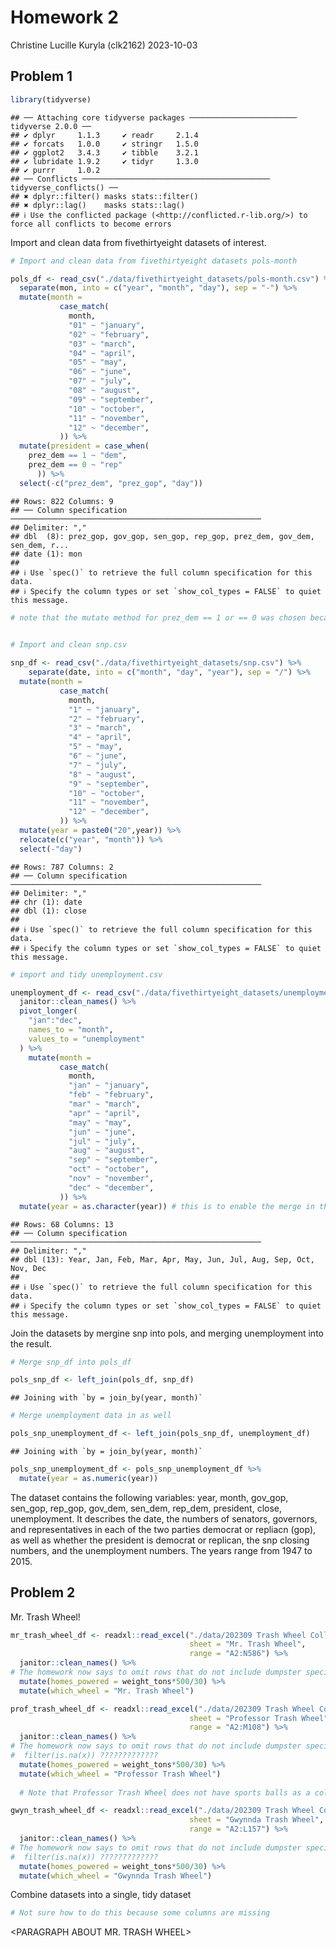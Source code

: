 Homework 2
================
Christine Lucille Kuryla (clk2162)
2023-10-03

## Problem 1

``` r
library(tidyverse)
```

    ## ── Attaching core tidyverse packages ──────────────────────── tidyverse 2.0.0 ──
    ## ✔ dplyr     1.1.3     ✔ readr     2.1.4
    ## ✔ forcats   1.0.0     ✔ stringr   1.5.0
    ## ✔ ggplot2   3.4.3     ✔ tibble    3.2.1
    ## ✔ lubridate 1.9.2     ✔ tidyr     1.3.0
    ## ✔ purrr     1.0.2     
    ## ── Conflicts ────────────────────────────────────────── tidyverse_conflicts() ──
    ## ✖ dplyr::filter() masks stats::filter()
    ## ✖ dplyr::lag()    masks stats::lag()
    ## ℹ Use the conflicted package (<http://conflicted.r-lib.org/>) to force all conflicts to become errors

Import and clean data from fivethirtyeight datasets of interest.

``` r
# Import and clean data from fivethirtyeight datasets pols-month

pols_df <- read_csv("./data/fivethirtyeight_datasets/pols-month.csv") %>% 
  separate(mon, into = c("year", "month", "day"), sep = "-") %>% 
  mutate(month = 
           case_match(
             month,
             "01" ~ "january",
             "02" ~ "february",
             "03" ~ "march",
             "04" ~ "april",
             "05" ~ "may",
             "06" ~ "june",
             "07" ~ "july",
             "08" ~ "august",
             "09" ~ "september",
             "10" ~ "october",
             "11" ~ "november",
             "12" ~ "december",
           )) %>%
  mutate(president = case_when(
    prez_dem == 1 ~ "dem",
    prez_dem == 0 ~ "rep"
      )) %>% 
  select(-c("prez_dem", "prez_gop", "day"))
```

    ## Rows: 822 Columns: 9
    ## ── Column specification ────────────────────────────────────────────────────────
    ## Delimiter: ","
    ## dbl  (8): prez_gop, gov_gop, sen_gop, rep_gop, prez_dem, gov_dem, sen_dem, r...
    ## date (1): mon
    ## 
    ## ℹ Use `spec()` to retrieve the full column specification for this data.
    ## ℹ Specify the column types or set `show_col_types = FALSE` to quiet this message.

``` r
# note that the mutate method for prez_dem == 1 or == 0 was chosen because of the code book, and because there exists values of "2" in prez_gop, which does not agree with the code book. Here we are assuming that prez_rep = 2 and prez_dem = 0 means that the president was republican. 
  

# Import and clean snp.csv 

snp_df <- read_csv("./data/fivethirtyeight_datasets/snp.csv") %>% 
    separate(date, into = c("month", "day", "year"), sep = "/") %>% 
  mutate(month = 
           case_match(
             month,
             "1" ~ "january",
             "2" ~ "february",
             "3" ~ "march",
             "4" ~ "april",
             "5" ~ "may",
             "6" ~ "june",
             "7" ~ "july",
             "8" ~ "august",
             "9" ~ "september",
             "10" ~ "october",
             "11" ~ "november",
             "12" ~ "december",
           )) %>%
  mutate(year = paste0("20",year)) %>%
  relocate(c("year", "month")) %>%
  select(-"day")
```

    ## Rows: 787 Columns: 2
    ## ── Column specification ────────────────────────────────────────────────────────
    ## Delimiter: ","
    ## chr (1): date
    ## dbl (1): close
    ## 
    ## ℹ Use `spec()` to retrieve the full column specification for this data.
    ## ℹ Specify the column types or set `show_col_types = FALSE` to quiet this message.

``` r
# import and tidy unemployment.csv

unemployment_df <- read_csv("./data/fivethirtyeight_datasets/unemployment.csv") %>% 
  janitor::clean_names() %>% 
  pivot_longer(
    "jan":"dec",
    names_to = "month",
    values_to = "unemployment"
  ) %>% 
    mutate(month = 
           case_match(
             month,
             "jan" ~ "january",
             "feb" ~ "february",
             "mar" ~ "march",
             "apr" ~ "april",
             "may" ~ "may",
             "jun" ~ "june",
             "jul" ~ "july",
             "aug" ~ "august",
             "sep" ~ "september",
             "oct" ~ "october",
             "nov" ~ "november",
             "dec" ~ "december",
           )) %>% 
  mutate(year = as.character(year)) # this is to enable the merge in the next step
```

    ## Rows: 68 Columns: 13
    ## ── Column specification ────────────────────────────────────────────────────────
    ## Delimiter: ","
    ## dbl (13): Year, Jan, Feb, Mar, Apr, May, Jun, Jul, Aug, Sep, Oct, Nov, Dec
    ## 
    ## ℹ Use `spec()` to retrieve the full column specification for this data.
    ## ℹ Specify the column types or set `show_col_types = FALSE` to quiet this message.

Join the datasets by mergine snp into pols, and merging unemployment
into the result.

``` r
# Merge snp_df into pols_df

pols_snp_df <- left_join(pols_df, snp_df)
```

    ## Joining with `by = join_by(year, month)`

``` r
# Merge unemployment data in as well

pols_snp_unemployment_df <- left_join(pols_snp_df, unemployment_df)
```

    ## Joining with `by = join_by(year, month)`

``` r
pols_snp_unemployment_df <- pols_snp_unemployment_df %>%
  mutate(year = as.numeric(year))
```

The dataset contains the following variables: year, month, gov_gop,
sen_gop, rep_gop, gov_dem, sen_dem, rep_dem, president, close,
unemployment. It describes the date, the numbers of senators, governors,
and representatives in each of the two parties democrat or repliacn
(gop), as well as whether the president is democrat or replican, the snp
closing numbers, and the unemployment numbers. The years range from 1947
to 2015.

## Problem 2

Mr. Trash Wheel!

``` r
mr_trash_wheel_df <- readxl::read_excel("./data/202309 Trash Wheel Collection Data.xlsx", 
                                        sheet = "Mr. Trash Wheel",
                                        range = "A2:N586") %>% 
  janitor::clean_names() %>% 
# The homework now says to omit rows that do not include dumpster specific data, but I think they all do?
  mutate(homes_powered = weight_tons*500/30) %>% 
  mutate(which_wheel = "Mr. Trash Wheel")

prof_trash_wheel_df <- readxl::read_excel("./data/202309 Trash Wheel Collection Data.xlsx", 
                                        sheet = "Professor Trash Wheel",
                                        range = "A2:M108") %>% 
  janitor::clean_names() %>% 
# The homework now says to omit rows that do not include dumpster specific data, but I think they all do?
#  filter(is.na(x)) ?????????????
  mutate(homes_powered = weight_tons*500/30) %>% 
  mutate(which_wheel = "Professor Trash Wheel")
  
  # Note that Professor Trash Wheel does not have sports balls as a column

gwyn_trash_wheel_df <- readxl::read_excel("./data/202309 Trash Wheel Collection Data.xlsx", 
                                        sheet = "Gwynnda Trash Wheel",
                                        range = "A2:L157") %>% 
  janitor::clean_names() %>% 
# The homework now says to omit rows that do not include dumpster specific data, but I think they all do?
#  filter(is.na(x)) ?????????????
  mutate(homes_powered = weight_tons*500/30) %>% 
  mutate(which_wheel = "Gwynnda Trash Wheel")
```

Combine datasets into a single, tidy dataset

``` r
# Not sure how to do this because some columns are missing 
```

\<PARAGRAPH ABOUT MR. TRASH WHEEL\>
